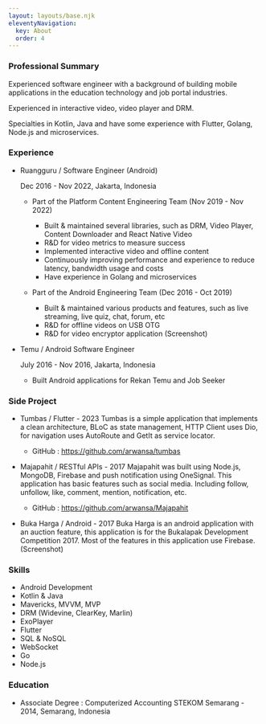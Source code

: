 ```yaml
---
layout: layouts/base.njk
eleventyNavigation:
  key: About
  order: 4
---
```


### Professional Summary

Experienced software engineer with a background of building mobile applications in the education technology and job portal industries.

Experienced in interactive video, video player and DRM.

Specialties in Kotlin, Java and have some experience with Flutter, Golang, Node.js and microservices.

### Experience

* Ruangguru  / Software Engineer (Android)

	Dec 2016 - Nov 2022,  Jakarta, Indonesia

	* Part of the Platform Content Engineering Team (Nov 2019 - Nov 2022)
		* Built & maintained several libraries, such as DRM, Video Player, Content Downloader and React Native Video
		* R&D for video metrics to measure success
		* Implemented interactive video and offline content
		* Continuously improving performance and experience to reduce latency, bandwidth usage and costs
		* Have experience in Golang and microservices

	* Part of the Android Engineering Team (Dec 2016 - Oct 2019)
		* Built & maintained various products and features, such as live streaming, live quiz, chat, forum, etc
		* R&D for offline videos on USB OTG
		* R&D for video encryptor application (Screenshot)

* Temu  / Android Software Engineer

	July 2016 - Nov 2016, Jakarta, Indonesia

	* Built Android applications for Rekan Temu and Job Seeker

### Side Project

* Tumbas / Flutter - 2023
	Tumbas is a simple application that implements a clean architecture, BLoC as state management, HTTP Client uses Dio, for navigation uses AutoRoute and GetIt as service locator.

	* GitHub : https://github.com/arwansa/tumbas


* Majapahit  / RESTful APIs - 2017
	Majapahit was built using Node.js, MongoDB,  Firebase and push notification using OneSignal. This application has basic features such as social media. Including follow, unfollow, like, comment, mention, notification, etc.

	* GitHub : https://github.com/arwansa/Majapahit

* Buka Harga / Android - 2017
	Buka Harga is an android application with an auction feature, this application is for the Bukalapak Development Competition 2017. Most of the features in this application use Firebase. (Screenshot)

### Skills

* Android Development
* Kotlin & Java
* Mavericks,  MVVM,  MVP
* DRM (Widevine, ClearKey, Marlin)
* ExoPlayer
* Flutter
* SQL & NoSQL
* WebSocket
* Go
* Node.js

### Education

* Associate Degree : Computerized Accounting
	STEKOM Semarang - 2014,  Semarang, Indonesia



